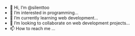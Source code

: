 - 👋 Hi, I’m @silenttoo
- 👀 I’m interested in programming...
- 🌱 I’m currently learning web development...
- 💞️ I’m looking to collaborate on web development projects...
- 📫 How to reach me ...

<!---
silenttoo/silenttoo is a ✨ special ✨ repository because its `README.md` (this file) appears on your GitHub profile.
You can click the Preview link to take a look at your changes.
--->
